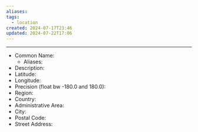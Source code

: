 ```yaml
---
aliases: 
tags:
  - location
created: 2024-07-17T23:46
updated: 2024-07-22T17:06
---
```

---
- Common Name:
	- Aliases: 
- Description: 
- Latitude: 
- Longitude: 
- Precision (float bw -180.0 and 180.0): 
- Region: 
- Country: 
- Administrative Area: 
- City: 
- Postal Code: 
- Street Address: 